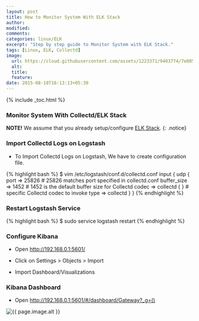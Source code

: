 ```yaml
---
layout: post
title: How to Monitor System With ELK Stack
author:
modified:
comments:
categories: linux/ELK
excerpt: "Step by step guide to Monitor System with ELK Stack."
tags: [Linux, ELK, Collectd]
image:
  url: https://cloud.githubusercontent.com/assets/1223371/9403774/7e805fe8-4807-11e5-8fde-4760d1a1f055.png
  alt:
  title:
  feature:
date: 2015-08-18T16:13:13+05:30
---
```


{% include _toc.html %}

### Monitor System With Collectd/ELK Stack

**NOTE!** We assume that you already setup/configure <a href="/linux/elk">ELK Stack</a>.
{: .notice}

### Import Collectd Logs on Logstash

* To Import Collectd Logs on Logstash, We have to create configuration file.

{% highlight bash %}
$ vim /etc/logstash/conf.d/collectd.conf
input {
  udp {
    port => 25826         # 25826 matches port specified in collectd.conf
    buffer_size => 1452   # 1452 is the default buffer size for Collectd
    codec => collectd { } # specific Collectd codec to invoke
    type => collectd
  }
}
{% endhighlight %}

### Restart Logstash Service

{% highlight bash %}
$ sudo service logstash restart
{% endhighlight %}

### Configure Kibana
* Open http://192.168.0.1:5601/
* Click on Settings > Objects > Import

* Import Dashboard/Visualizations
<script src="https://gist-it.appspot.com/github/MiteshShah/ELK-Stack/blob/master/Collectd.json"></script>


### Kibana Dashboard

* Open http://192.168.0.1:5601/#/dashboard/Gateway?_g=()

<img src="{{ page.image.url }}" alt="{{ page.image.alt }}" title="{{ page.image.title }}">
